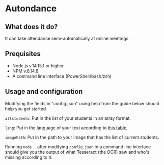 # Autondance

## What does it do?
It can take attendance semi-automatically at online meetings.

## Prequisites
- Node.js v.14.15.1 or higher
- NPM v.6.14.8
- A command line interface (PowerShell/bash/zsh)

## Usage and configuration
Modifying the fields in "config.json" using help from the guide below should help you get started

`allstudents`: Put in the list of your students in an array format.

`lang`: Put in the language of your text according to [this table.](https://tesseract-ocr.github.io/tessdoc/Data-Files#data-files-for-version-400-november-29-2016)

`imagePath`: Put in the path to your image that has the list of current students. 

Running `node .` after modifying `config.json` in a command line interface should give you the output of what Tesseract (the OCR) saw and who's missing according to it.
